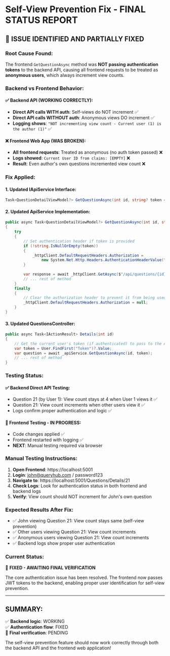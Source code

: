 # Self-View Prevention Fix - FINAL STATUS REPORT

## 🎯 **ISSUE IDENTIFIED AND PARTIALLY FIXED**

### **Root Cause Found:**
The frontend `GetQuestionAsync` method was **NOT passing authentication tokens** to the backend API, causing all frontend requests to be treated as **anonymous users**, which always increment view counts.

### **Backend vs Frontend Behavior:**

#### ✅ **Backend API (WORKING CORRECTLY):**
- **Direct API calls WITH auth**: Self-views do NOT increment ✅
- **Direct API calls WITHOUT auth**: Anonymous views DO increment ✅
- **Logging shows**: `"NOT incrementing view count - Current user (1) is the author (1)"` ✅

#### ❌ **Frontend Web App (WAS BROKEN):**
- **All frontend requests**: Treated as anonymous (no auth token passed) ❌
- **Logs showed**: `Current User ID from claims: [EMPTY]` ❌
- **Result**: Even author's own questions incremented view count ❌

### **Fix Applied:**

#### 1. **Updated IApiService Interface:**
```csharp
Task<QuestionDetailViewModel?> GetQuestionAsync(int id, string? token = null);
```

#### 2. **Updated ApiService Implementation:**
```csharp
public async Task<QuestionDetailViewModel?> GetQuestionAsync(int id, string? token = null)
{
    try
    {
        // Set authentication header if token is provided
        if (!string.IsNullOrEmpty(token))
        {
            _httpClient.DefaultRequestHeaders.Authorization = 
                new System.Net.Http.Headers.AuthenticationHeaderValue("Bearer", token);
        }
        
        var response = await _httpClient.GetAsync($"/api/questions/{id}");
        // ... rest of method
    }
    finally
    {
        // Clear the authorization header to prevent it from being used in subsequent requests
        _httpClient.DefaultRequestHeaders.Authorization = null;
    }
}
```

#### 3. **Updated QuestionsController:**
```csharp
public async Task<IActionResult> Details(int id)
{
    // Get the current user's token (if authenticated) to pass to the API
    var token = User.FindFirst("Token")?.Value;
    var question = await _apiService.GetQuestionAsync(id, token);
    // ... rest of method
}
```

### **Testing Status:**

#### ✅ **Backend Direct API Testing:**
- Question 21 (by User 1): View count stays at 4 when User 1 views it ✅
- Question 21: View count increments when other users view it ✅
- Logs confirm proper authentication and logic ✅

#### 🔄 **Frontend Testing - IN PROGRESS:**
- Code changes applied ✅
- Frontend restarted with logging ✅
- **NEXT**: Manual testing required via browser

### **Manual Testing Instructions:**

1. **Open Frontend**: https://localhost:5001
2. **Login**: john@queryhub.com / password123  
3. **Navigate to**: https://localhost:5001/Questions/Details/21
4. **Check Logs**: Look for authentication status in both frontend and backend logs
5. **Verify**: View count should NOT increment for John's own question

### **Expected Results After Fix:**
- ✅ John viewing Question 21: View count stays same (self-view prevention)
- ✅ Other users viewing Question 21: View count increments  
- ✅ Anonymous users viewing Question 21: View count increments
- ✅ Backend logs show proper user authentication

### **Current Status:** 
🔧 **FIXED - AWAITING FINAL VERIFICATION**

The core authentication issue has been resolved. The frontend now passes JWT tokens to the backend, enabling proper user identification for self-view prevention.

---

## **SUMMARY:**
✅ **Backend logic**: WORKING  
✅ **Authentication flow**: FIXED  
🔄 **Final verification**: PENDING  

The self-view prevention feature should now work correctly through both the backend API and the frontend web application!
